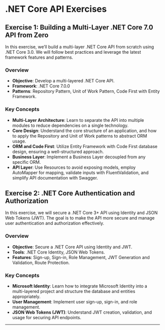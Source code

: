 # .NET Core API Exercises

## Exercise 1: Building a Multi-Layer .NET Core 7.0 API from Zero

In this exercise, we’ll build a multi-layer .NET Core API from scratch using .NET Core 3.0. We will follow best practices and leverage the latest framework features and patterns.

### Overview

- **Objective**: Develop a multi-layered .NET Core API.
- **Framework**: .NET Core 7.0.0
- **Patterns**: Repository Pattern, Unit of Work Pattern, Code First with Entity Framework.

### Key Concepts

- **Multi-Layer Architecture**: Learn to separate the API into multiple modules to reduce dependencies on a single technology.
- **Core Design**: Understand the core structure of an application, and how to apply the Repository and Unit of Work patterns to abstract ORM usage.
- **ORM and Code First**: Utilize Entity Framework with Code First database design, ensuring a well-structured approach.
- **Business Layer**: Implement a Business Layer decoupled from any specific ORM.
- **API Layer**: Use Resources to avoid exposing models, employ AutoMapper for mapping, validate inputs with FluentValidation, and simplify API documentation with Swagger.

## Exercise 2: .NET Core Authentication and Authorization

In this exercise, we will secure a .NET Core 3+ API using Identity and JSON Web Tokens (JWT). The goal is to make the API more secure and manage user authentication and authorization effectively.

### Overview

- **Objective**: Secure a .NET Core API using Identity and JWT.
- **Tools**: .NET Core Identity, JSON Web Tokens.
- **Features**: Sign-up, Sign-in, Role Management, JWT Generation and Validation, Route Protection.

### Key Concepts

- **Microsoft Identity**: Learn how to integrate Microsoft Identity into a multi-layered project and structure the database and entities appropriately.
- **User Management**: Implement user sign-up, sign-in, and role management.
- **JSON Web Tokens (JWT)**: Understand JWT creation, validation, and usage for securing API endpoints.

---
